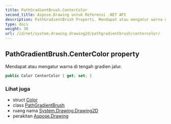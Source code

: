 ```yaml
---
title: PathGradientBrush.CenterColor
second_title: Aspose.Drawing untuk Referensi .NET API
description: PathGradientBrush Properti. Mendapat atau mengatur warna di tengah gradien jalur.
type: docs
weight: 30
url: /id/net/system.drawing.drawing2d/pathgradientbrush/centercolor/
---
```

## PathGradientBrush.CenterColor property

Mendapat atau mengatur warna di tengah gradien jalur.

```csharp
public Color CenterColor { get; set; }
```

### Lihat juga

* struct [Color](../../../system.drawing/color/)
* class [PathGradientBrush](../)
* ruang nama [System.Drawing.Drawing2D](../../pathgradientbrush/)
* perakitan [Aspose.Drawing](../../../)


